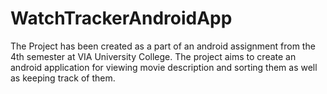 # WatchTrackerAndroidApp
The Project has been created as a part of an android assignment from the 4th semester at VIA University College. The project aims to create an android application for viewing movie description and sorting them as well as keeping track of them.
